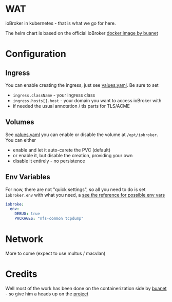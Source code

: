 # WAT

ioBroker in kubernetes - that is what we go for here.

The helm chart is based on the official ioBroker [docker image by buanet](https://github.com/buanet/ioBroker.docker)

# Configuration

## Ingress

You can enable creating the ingress, just see [values.yaml](values.yaml).
Be sure to set
- `ingress.className` - your ingress class
- `ingress.hosts[].host` - your domain you want to access ioBroker with
- if needed the usual annotation / tls parts for TLS/ACME

## Volumes

See [values.yaml](values.yaml) you can enable or disable the volume at `/opt/iobroker`.
You can either 
- enable and let it auto-carete the PVC (default)
- or enable it, but disable the creation, providing your own
- disable it entirely - no persistence

## Env Variables

For now, there are not "quick settings", so all you need to do is set `iobroker.env` with what you need, a
[see the reference for possible env vars](https://docs.buanet.de/iobroker-docker-image/docs/#environment-variables-env)

```yaml
iobroke:
  env:
    DEBUG: true
    PACKAGES: "nfs-common tcpdump" 
```

# Network

More to come (expect to use multus / macvlan)

# Credits

Well most of the work has been done on the containerization side by [buanet](https://github.com/buanet) - so give him a heads up on the [project]((https://github.com/buanet/ioBroker.docker)) 
